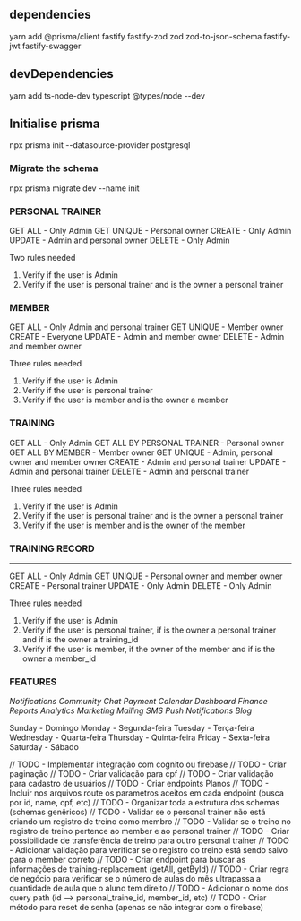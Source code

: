 ## dependencies

yarn add @prisma/client fastify fastify-zod zod zod-to-json-schema fastify-jwt fastify-swagger

## devDependencies

yarn add ts-node-dev typescript @types/node --dev

## Initialise prisma

npx prisma init --datasource-provider postgresql

### Migrate the schema

npx prisma migrate dev --name init

### PERSONAL TRAINER

GET ALL - Only Admin
GET UNIQUE - Personal owner
CREATE - Only Admin
UPDATE - Admin and personal owner
DELETE - Only Admin

Two rules needed

1. Verify if the user is Admin
2. Verify if the user is personal trainer and is the owner a personal trainer

### MEMBER

GET ALL - Only Admin and personal trainer
GET UNIQUE - Member owner
CREATE - Everyone
UPDATE - Admin and member owner
DELETE - Admin and member owner

Three rules needed

1. Verify if the user is Admin
2. Verify if the user is personal trainer
3. Verify if the user is member and is the owner a member

### TRAINING

GET ALL - Only Admin
GET ALL BY PERSONAL TRAINER - Personal owner
GET ALL BY MEMBER - Member owner
GET UNIQUE - Admin, personal owner and member owner
CREATE - Admin and personal trainer
UPDATE - Admin and personal trainer
DELETE - Admin and personal trainer

Three rules needed

1. Verify if the user is Admin
2. Verify if the user is personal trainer and is the owner a personal trainer
3. Verify if the user is member and is the owner of the member

### TRAINING RECORD

****
GET ALL - Only Admin
GET UNIQUE - Personal owner and member owner
CREATE - Personal trainer
UPDATE - Only Admin
DELETE - Only Admin

Three rules needed

1. Verify if the user is Admin
2. Verify if the user is personal trainer, if is the owner a personal trainer and if is the owner a
   training_id
3. Verify if the user is member, if the owner of the member and if is the owner a member_id

### FEATURES

*Notifications*
*Community*
*Chat*
*Payment*
*Calendar*
*Dashboard*
*Finance*
*Reports*
*Analytics*
*Marketing*
*Mailing*
*SMS*
*Push Notifications*
*Blog*


Sunday - Domingo
Monday - Segunda-feira
Tuesday - Terça-feira
Wednesday - Quarta-feira
Thursday - Quinta-feira
Friday - Sexta-feira
Saturday - Sábado

// TODO - Implementar integração com cognito ou firebase
// TODO - Criar paginação
// TODO - Criar validação para cpf
// TODO - Criar validação para cadastro de usuários
// TODO - Criar endpoints Planos
// TODO - Incluir nos arquivos route os parametros aceitos em cada endpoint (busca por id, name, cpf, etc)
// TODO - Organizar toda a estrutura dos schemas (schemas genêricos)
// TODO - Validar se o personal trainer não está criando um registro de treino como membro
// TODO - Validar se o treino no registro de treino pertence ao member e ao personal trainer
// TODO - Criar possibilidade de transferência de treino para outro personal trainer
// TODO - Adicionar validação para verificar se o registro do treino está sendo salvo para o member correto
// TODO - Criar endpoint para buscar as informações de training-replacement (getAll, getById)
// TODO - Criar regra de negócio para verificar se o número de aulas do mês ultrapassa a quantidade de aula que o aluno tem direito
// TODO - Adicionar o nome dos query path (id --> personal_traine_id, member_id, etc)
// TODO - Criar método para reset de senha (apenas se não integrar com o firebase)